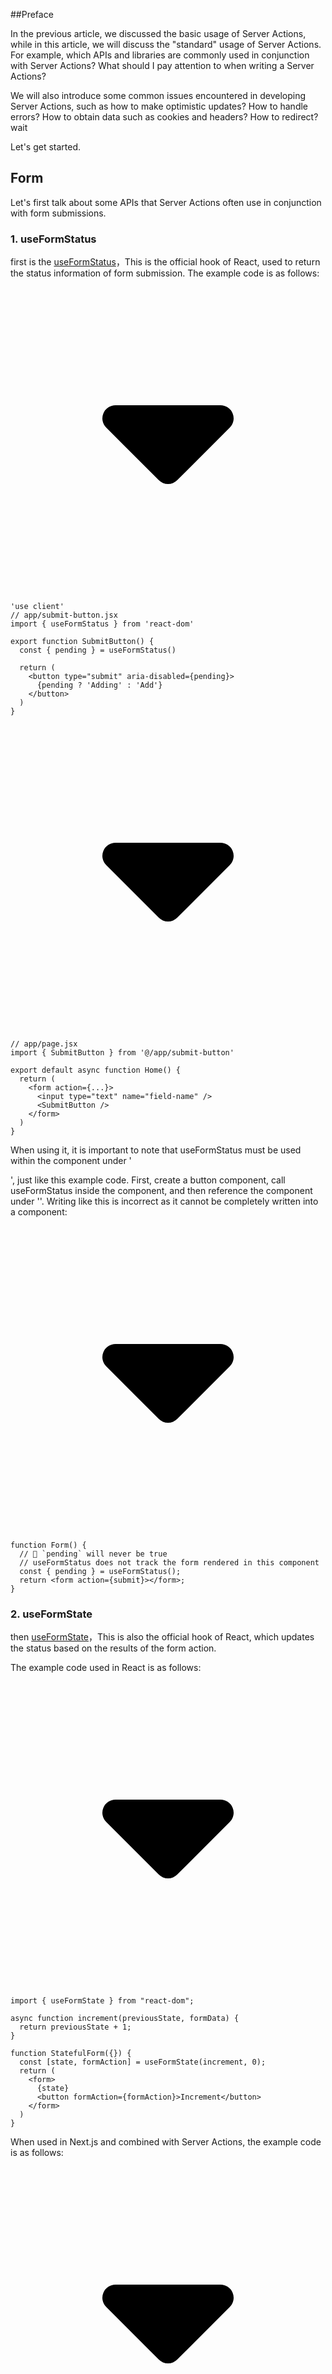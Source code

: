 ##Preface

In the previous article, we discussed the basic usage of Server Actions, while in this article, we will discuss the "standard" usage of Server Actions. For example, which APIs and libraries are commonly used in conjunction with Server Actions? What should I pay attention to when writing a Server Actions?

We will also introduce some common issues encountered in developing Server Actions, such as how to make optimistic updates? How to handle errors? How to obtain data such as cookies and headers? How to redirect? wait

Let's get started.

## Form

Let's first talk about some APIs that Server Actions often use in conjunction with form submissions.

### 1. useFormStatus

first is the [useFormStatus](https://link.juejin.cn/?target=https%3A%2F%2Freact.dev%2Freference%2Freact-dom%2Fhooks%2FuseFormStatus "https://react.dev/reference/react-dom/hooks/useFormStatus")，This is the official hook of React, used to return the status information of form submission. The example code is as follows:

<pre><div class="code-block-extension-header"><div class="code-block-extension-headerLeft"><div class="code-block-extension-foldBtn"><svg xmlns="http://www.w3.org/2000/svg" viewBox="0 0 24 24"><path d="M16.924 9.617A1 1 0 0 0 16 9H8a1 1 0 0 0-.707 1.707l4 4a1 1 0 0 0 1.414 0l4-4a1 1 0 0 0 .217-1.09z" data-name="Down"></path></svg></div></div><div class="code-block-extension-headerRight"></div></div><code class="hljs language-javascript code-block-extension-codeShowNum"><span class="code-block-extension-codeLine" data-line-num="1">&#39;use client&#39;</span>
<span class="code-block-extension-codeLine" data-line-num="2">// app/submit-button.jsx</span>
<span class="code-block-extension-codeLine" data-line-num="3">import { useFormStatus } from &#39;react-dom&#39;</span>
<span class="code-block-extension-codeLine" data-line-num="4"></span>
<span class="code-block-extension-codeLine" data-line-num="5">export function SubmitButton() {</span>
<span class="code-block-extension-codeLine" data-line-num="6">  const { pending } = useFormStatus()</span>
<span class="code-block-extension-codeLine" data-line-num="7"></span>
<span class="code-block-extension-codeLine" data-line-num="8">  return (</span>
<span class="code-block-extension-codeLine" data-line-num="9">    <span class="xml">&lt;button type=&#34;submit&#34; aria-disabled={pending}&gt;</span></span>
<span class="code-block-extension-codeLine" data-line-num="10">      {pending ? &#39;Adding&#39; : &#39;Add&#39;}</span>
<span class="code-block-extension-codeLine" data-line-num="11">    &lt;/button&gt;</span>
<span class="code-block-extension-codeLine" data-line-num="12">  )</span>
<span class="code-block-extension-codeLine" data-line-num="13">}</span>
</code></pre>

<pre><div class="code-block-extension-header"><div class="code-block-extension-headerLeft"><div class="code-block-extension-foldBtn"><svg xmlns="http://www.w3.org/2000/svg" viewBox="0 0 24 24"><path d="M16.924 9.617A1 1 0 0 0 16 9H8a1 1 0 0 0-.707 1.707l4 4a1 1 0 0 0 1.414 0l4-4a1 1 0 0 0 .217-1.09z" data-name="Down"></path></svg></div></div><div class="code-block-extension-headerRight"></div></div><code class="hljs language-javascript code-block-extension-codeShowNum"><span class="code-block-extension-codeLine" data-line-num="1">// app/page.jsx</span>
<span class="code-block-extension-codeLine" data-line-num="2">import { SubmitButton } from &#39;@/app/submit-button&#39;</span>
<span class="code-block-extension-codeLine" data-line-num="3"></span>
<span class="code-block-extension-codeLine" data-line-num="4">export default async function Home() {</span>
<span class="code-block-extension-codeLine" data-line-num="5">  return (</span>
<span class="code-block-extension-codeLine" data-line-num="6">    <span class="xml">&lt;form action={...}&gt;</span></span>
<span class="code-block-extension-codeLine" data-line-num="7">      &lt;input type=&#34;text&#34; name=&#34;field-name&#34; /&gt;</span>
<span class="code-block-extension-codeLine" data-line-num="8">      &lt;SubmitButton /&gt;</span>
<span class="code-block-extension-codeLine" data-line-num="9">    &lt;/form&gt;</span>
<span class="code-block-extension-codeLine" data-line-num="10">  )</span>
<span class="code-block-extension-codeLine" data-line-num="11">}</span>
</code></pre>

When using it, it is important to note that useFormStatus must be used within the component under '<form>', just like this example code. First, create a button component, call useFormStatus inside the component, and then reference the component under '<form>'. Writing like this is incorrect as it cannot be completely written into a component:

<pre><div class="code-block-extension-header"><div class="code-block-extension-headerLeft"><div class="code-block-extension-foldBtn"><svg xmlns="http://www.w3.org/2000/svg" viewBox="0 0 24 24"><path d="M16.924 9.617A1 1 0 0 0 16 9H8a1 1 0 0 0-.707 1.707l4 4a1 1 0 0 0 1.414 0l4-4a1 1 0 0 0 .217-1.09z" data-name="Down"></path></svg></div></div><div class="code-block-extension-headerRight"></div></div><code class="hljs language-javascript code-block-extension-codeShowNum"><span class="code-block-extension-codeLine" data-line-num="1">function Form() {</span>
<span class="code-block-extension-codeLine" data-line-num="2">  // 🚩 `pending` will never be true</span>
<span class="code-block-extension-codeLine" data-line-num="3">  // useFormStatus does not track the form rendered in this component</span>
<span class="code-block-extension-codeLine" data-line-num="4">  const { pending } = useFormStatus();</span>
<span class="code-block-extension-codeLine" data-line-num="5">  return <span class="xml">&lt;form action={submit}&gt;&lt;/form&gt;</span>;</span>
<span class="code-block-extension-codeLine" data-line-num="6">}</span>
</code></pre>

### 2. useFormState

then [useFormState](https://link.juejin.cn/?target=https%3A%2F%2Freact.dev%2Freference%2Freact-dom%2Fhooks%2FuseFormState "https://react.dev/reference/react-dom/hooks/useFormState")，This is also the official hook of React, which updates the status based on the results of the form action.

The example code used in React is as follows:

<pre><div class="code-block-extension-header"><div class="code-block-extension-headerLeft"><div class="code-block-extension-foldBtn"><svg xmlns="http://www.w3.org/2000/svg" viewBox="0 0 24 24"><path d="M16.924 9.617A1 1 0 0 0 16 9H8a1 1 0 0 0-.707 1.707l4 4a1 1 0 0 0 1.414 0l4-4a1 1 0 0 0 .217-1.09z" data-name="Down"></path></svg></div></div><div class="code-block-extension-headerRight"></div></div><code class="hljs language-javascript code-block-extension-codeShowNum"><span class="code-block-extension-codeLine" data-line-num="1">import { useFormState } from &#34;react-dom&#34;;</span>
<span class="code-block-extension-codeLine" data-line-num="2"></span>
<span class="code-block-extension-codeLine" data-line-num="3">async function increment(previousState, formData) {</span>
<span class="code-block-extension-codeLine" data-line-num="4">  return previousState + 1;</span>
<span class="code-block-extension-codeLine" data-line-num="5">}</span>
<span class="code-block-extension-codeLine" data-line-num="6"></span>
<span class="code-block-extension-codeLine" data-line-num="7">function StatefulForm({}) {</span>
<span class="code-block-extension-codeLine" data-line-num="8">  const [state, formAction] = useFormState(increment, 0);</span>
<span class="code-block-extension-codeLine" data-line-num="9">  return (</span>
<span class="code-block-extension-codeLine" data-line-num="10">    <span class="xml">&lt;form&gt;</span></span>
<span class="code-block-extension-codeLine" data-line-num="11">      {state}</span>
<span class="code-block-extension-codeLine" data-line-num="12">      &lt;button formAction={formAction}&gt;Increment&lt;/button&gt;</span>
<span class="code-block-extension-codeLine" data-line-num="13">    &lt;/form&gt;</span>
<span class="code-block-extension-codeLine" data-line-num="14">  )</span>
<span class="code-block-extension-codeLine" data-line-num="15">}</span>
</code></pre>

When used in Next.js and combined with Server Actions, the example code is as follows:

<pre><div class="code-block-extension-header"><div class="code-block-extension-headerLeft"><div class="code-block-extension-foldBtn"><svg xmlns="http://www.w3.org/2000/svg" viewBox="0 0 24 24"><path d="M16.924 9.617A1 1 0 0 0 16 9H8a1 1 0 0 0-.707 1.707l4 4a1 1 0 0 0 1.414 0l4-4a1 1 0 0 0 .217-1.09z" data-name="Down"></path></svg></div></div><div class="code-block-extension-headerRight"></div></div><code class="hljs language-javascript code-block-extension-codeShowNum"><span class="code-block-extension-codeLine" data-line-num="1">&#39;use client&#39;</span>
<span class="code-block-extension-codeLine" data-line-num="2"></span>
<span class="code-block-extension-codeLine" data-line-num="3">import { useFormState } from &#39;react-dom&#39;</span>
<span class="code-block-extension-codeLine" data-line-num="4"></span>
<span class="code-block-extension-codeLine" data-line-num="5">export default function Home() {</span>
<span class="code-block-extension-codeLine" data-line-num="6"></span>
<span class="code-block-extension-codeLine" data-line-num="7">  async function createTodo(prevState, formData) {</span>
<span class="code-block-extension-codeLine" data-line-num="8">    return prevState.concat(formData.get(&#39;todo&#39;));</span>
<span class="code-block-extension-codeLine" data-line-num="9">  }</span>
<span class="code-block-extension-codeLine" data-line-num="10"></span>
<span class="code-block-extension-codeLine" data-line-num="11">  const [state, formAction] = useFormState(createTodo, [])</span>
<span class="code-block-extension-codeLine" data-line-num="12"></span>
<span class="code-block-extension-codeLine" data-line-num="13">  return (</span>
<span class="code-block-extension-codeLine" data-line-num="14">    <span class="xml">&lt;form action={formAction}&gt;</span></span>
<span class="code-block-extension-codeLine" data-line-num="15">      &lt;input type=&#34;text&#34; name=&#34;todo&#34; /&gt;</span>
<span class="code-block-extension-codeLine" data-line-num="16">      &lt;button type=&#34;submit&#34;&gt;Submit&lt;/button&gt;</span>
<span class="code-block-extension-codeLine" data-line-num="17">      &lt;p&gt;{state.join(&#39;,&#39;)}&lt;/p&gt;</span>
<span class="code-block-extension-codeLine" data-line-num="18">    &lt;/form&gt;</span>
<span class="code-block-extension-codeLine" data-line-num="19">  ) </span>
<span class="code-block-extension-codeLine" data-line-num="20">}</span>
</code></pre>

### 3. Practical experience

Now let's combine useFormStatus and useFormState to explain how to handle form submissions using Server Actions. The directories and files involved are as follows:

<pre><div class="code-block-extension-header"><div class="code-block-extension-headerLeft"><div class="code-block-extension-foldBtn"><svg xmlns="http://www.w3.org/2000/svg" viewBox="0 0 24 24"><path d="M16.924 9.617A1 1 0 0 0 16 9H8a1 1 0 0 0-.707 1.707l4 4a1 1 0 0 0 1.414 0l4-4a1 1 0 0 0 .217-1.09z" data-name="Down"></path></svg></div></div><div class="code-block-extension-headerRight"></div></div><code class="hljs language-javascript code-block-extension-codeShowNum"><span class="code-block-extension-codeLine" data-line-num="1">app                 </span>
<span class="code-block-extension-codeLine" data-line-num="2">└─ form3           </span>
<span class="code-block-extension-codeLine" data-line-num="3">   ├─ actions.js   </span>
<span class="code-block-extension-codeLine" data-line-num="4">   ├─ form.js      </span>
<span class="code-block-extension-codeLine" data-line-num="5">   └─ page.js            </span>
</code></pre>

`App/form3/form. js `, code as follows:

<pre><div class="code-block-extension-header"><div class="code-block-extension-headerLeft"><div class="code-block-extension-foldBtn"><svg xmlns="http://www.w3.org/2000/svg" viewBox="0 0 24 24"><path d="M16.924 9.617A1 1 0 0 0 16 9H8a1 1 0 0 0-.707 1.707l4 4a1 1 0 0 0 1.414 0l4-4a1 1 0 0 0 .217-1.09z" data-name="Down"></path></svg></div></div><div class="code-block-extension-headerRight"></div></div><code class="hljs language-javascript code-block-extension-codeShowNum"><span class="code-block-extension-codeLine" data-line-num="1">import { findToDos } from &#39;./actions&#39;;</span>
<span class="code-block-extension-codeLine" data-line-num="2">import AddToDoForm from &#39;./form&#39;;</span>
<span class="code-block-extension-codeLine" data-line-num="3"></span>
<span class="code-block-extension-codeLine" data-line-num="4">export default async function Page() {</span>
<span class="code-block-extension-codeLine" data-line-num="5">  const todos = await findToDos();</span>
<span class="code-block-extension-codeLine" data-line-num="6">  return (</span>
<span class="code-block-extension-codeLine" data-line-num="7">    <span class="xml">&lt;&gt;</span></span>
<span class="code-block-extension-codeLine" data-line-num="8">      &lt;AddToDoForm /&gt;</span>
<span class="code-block-extension-codeLine" data-line-num="9">      &lt;ul&gt;</span>
<span class="code-block-extension-codeLine" data-line-num="10">        {todos.map((todo, i) =&gt; &lt;li key={i}&gt;{todo}&lt;/li&gt;)}</span>
<span class="code-block-extension-codeLine" data-line-num="11">      &lt;/ul&gt;</span>
<span class="code-block-extension-codeLine" data-line-num="12">    &lt;/&gt;</span>
<span class="code-block-extension-codeLine" data-line-num="13">  )</span>
<span class="code-block-extension-codeLine" data-line-num="14">}</span>
</code></pre>

`App/form3/form. js `, code as follows:

<pre><div class="code-block-extension-header"><div class="code-block-extension-headerLeft"><div class="code-block-extension-foldBtn"><svg xmlns="http://www.w3.org/2000/svg" viewBox="0 0 24 24"><path d="M16.924 9.617A1 1 0 0 0 16 9H8a1 1 0 0 0-.707 1.707l4 4a1 1 0 0 0 1.414 0l4-4a1 1 0 0 0 .217-1.09z" data-name="Down"></path></svg></div></div><div class="code-block-extension-headerRight"></div></div><code class="hljs language-javascript code-block-extension-codeShowNum"><span class="code-block-extension-codeLine" data-line-num="1">&#39;use client&#39;</span>
<span class="code-block-extension-codeLine" data-line-num="2"></span>
<span class="code-block-extension-codeLine" data-line-num="3">import { useFormState, useFormStatus } from &#39;react-dom&#39;</span>
<span class="code-block-extension-codeLine" data-line-num="4">import { createToDo } from &#39;./actions&#39;;</span>
<span class="code-block-extension-codeLine" data-line-num="5"></span>
<span class="code-block-extension-codeLine" data-line-num="6">const initialState = {</span>
<span class="code-block-extension-codeLine" data-line-num="7">  message: &#39;&#39;,</span>
<span class="code-block-extension-codeLine" data-line-num="8">}</span>
<span class="code-block-extension-codeLine" data-line-num="9"></span>
<span class="code-block-extension-codeLine" data-line-num="10">function SubmitButton() {</span>
<span class="code-block-extension-codeLine" data-line-num="11">  const { pending } = useFormStatus()</span>
<span class="code-block-extension-codeLine" data-line-num="12">  return (</span>
<span class="code-block-extension-codeLine" data-line-num="13">    <span class="xml">&lt;button type=&#34;submit&#34; aria-disabled={pending}&gt;</span></span>
<span class="code-block-extension-codeLine" data-line-num="14">      {pending ? &#39;Adding&#39; : &#39;Add&#39;}</span>
<span class="code-block-extension-codeLine" data-line-num="15">    &lt;/button&gt;</span>
<span class="code-block-extension-codeLine" data-line-num="16">  )</span>
<span class="code-block-extension-codeLine" data-line-num="17">}</span>
<span class="code-block-extension-codeLine" data-line-num="18"></span>
<span class="code-block-extension-codeLine" data-line-num="19">export default function AddToDoForm() {</span>
<span class="code-block-extension-codeLine" data-line-num="20">  const [state, formAction] = useFormState(createToDo, initialState)</span>
<span class="code-block-extension-codeLine" data-line-num="21"></span>
<span class="code-block-extension-codeLine" data-line-num="22">  return (</span>
<span class="code-block-extension-codeLine" data-line-num="23">    <span class="xml">&lt;form action={formAction}&gt;</span></span>
<span class="code-block-extension-codeLine" data-line-num="24">      &lt;input type=&#34;text&#34; name=&#34;todo&#34; /&gt;</span>
<span class="code-block-extension-codeLine" data-line-num="25">      &lt;SubmitButton /&gt;</span>
<span class="code-block-extension-codeLine" data-line-num="26">      &lt;p aria-live=&#34;polite&#34; className=&#34;sr-only&#34;&gt;</span>
<span class="code-block-extension-codeLine" data-line-num="27">        {state?.message}</span>
<span class="code-block-extension-codeLine" data-line-num="28">      &lt;/p&gt;</span>
<span class="code-block-extension-codeLine" data-line-num="29">    &lt;/form&gt;</span>
<span class="code-block-extension-codeLine" data-line-num="30">  )</span>
<span class="code-block-extension-codeLine" data-line-num="31">}</span>
</code></pre>

`App/form3/actions. js `, the code is as follows:

<pre><div class="code-block-extension-header"><div class="code-block-extension-headerLeft"><div class="code-block-extension-foldBtn"><svg xmlns="http://www.w3.org/2000/svg" viewBox="0 0 24 24"><path d="M16.924 9.617A1 1 0 0 0 16 9H8a1 1 0 0 0-.707 1.707l4 4a1 1 0 0 0 1.414 0l4-4a1 1 0 0 0 .217-1.09z" data-name="Down"></path></svg></div></div><div class="code-block-extension-headerRight"></div></div><code class="hljs language-javascript code-block-extension-codeShowNum"><span class="code-block-extension-codeLine" data-line-num="1">&#39;use server&#39;</span>
<span class="code-block-extension-codeLine" data-line-num="2"></span>
<span class="code-block-extension-codeLine" data-line-num="3">import { revalidatePath } from &#34;next/cache&#34;;</span>
<span class="code-block-extension-codeLine" data-line-num="4"></span>
<span class="code-block-extension-codeLine" data-line-num="5">const sleep = ms =&gt; new Promise(r =&gt; setTimeout(r, ms));</span>
<span class="code-block-extension-codeLine" data-line-num="6"></span>
<span class="code-block-extension-codeLine" data-line-num="7">let data = [&#39;read&#39;, &#39;write&#39;, &#39;think&#39;]</span>
<span class="code-block-extension-codeLine" data-line-num="8"></span>
<span class="code-block-extension-codeLine" data-line-num="9">export async function findToDos() {</span>
<span class="code-block-extension-codeLine" data-line-num="10">  return data</span>
<span class="code-block-extension-codeLine" data-line-num="11">}</span>
<span class="code-block-extension-codeLine" data-line-num="12"></span>
<span class="code-block-extension-codeLine" data-line-num="13">export async function createToDo(prevState, formData) {</span>
<span class="code-block-extension-codeLine" data-line-num="14">  await sleep(500)</span>
<span class="code-block-extension-codeLine" data-line-num="15">  const todo = formData.get(&#39;todo&#39;)</span>
<span class="code-block-extension-codeLine" data-line-num="16">  data.push(todo)</span>
<span class="code-block-extension-codeLine" data-line-num="17">  revalidatePath(&#34;/form3&#34;);</span>
<span class="code-block-extension-codeLine" data-line-num="18">  return {</span>
<span class="code-block-extension-codeLine" data-line-num="19">    message: `add ${todo} success!`</span>
<span class="code-block-extension-codeLine" data-line-num="20">  }</span>
<span class="code-block-extension-codeLine" data-line-num="21">}</span>
</code></pre>

The interaction effect is as follows:

![actions-6.gif](https://p3-juejin.byteimg.com/tos-cn-i-k3u1fbpfcp/d9b1592d85124e03a2cd6d927ea6686b~tplv-k3u1fbpfcp-jj-mark:3024:0:0:0:q75.awebp#?w=847&h=558&s=81417&e=gif&f=37&b=fefefe) Note: When using useFormState, the first parameter corresponding to the Server Action function is prevState, and the second parameter is formData. When using useFormStatus, it should be written in a separate component under the form. When using, pay attention to these two points.

It is worth mentioning that:

<pre><div class="code-block-extension-header"><div class="code-block-extension-headerLeft"><div class="code-block-extension-foldBtn"><svg xmlns="http://www.w3.org/2000/svg" viewBox="0 0 24 24"><path d="M16.924 9.617A1 1 0 0 0 16 9H8a1 1 0 0 0-.707 1.707l4 4a1 1 0 0 0 1.414 0l4-4a1 1 0 0 0 .217-1.09z" data-name="Down"></path></svg></div></div><div class="code-block-extension-headerRight"></div></div><code class="hljs language-javascript code-block-extension-codeShowNum"><span class="code-block-extension-codeLine" data-line-num="1">&lt;p aria-live=&#34;polite&#34; className=&#34;sr-only&#34;&gt;</span>
<span class="code-block-extension-codeLine" data-line-num="2">  {state?.message}</span>
<span class="code-block-extension-codeLine" data-line-num="3">&lt;/p&gt;</span>
</code></pre>

`Aria live 'indicates that this is an ARIA tag used to politely notify users of a change` "SR only" indicates that this is content only used for screen readers. Because we did not set the style of SR only, it was exposed on the page, and theoretically, the following style should be added:

<pre><div class="code-block-extension-header"><div class="code-block-extension-headerLeft"><div class="code-block-extension-foldBtn"><svg xmlns="http://www.w3.org/2000/svg" viewBox="0 0 24 24"><path d="M16.924 9.617A1 1 0 0 0 16 9H8a1 1 0 0 0-.707 1.707l4 4a1 1 0 0 0 1.414 0l4-4a1 1 0 0 0 .217-1.09z" data-name="Down"></path></svg></div></div><div class="code-block-extension-headerRight"></div></div><code class="hljs language-css code-block-extension-codeShowNum"><span class="code-block-extension-codeLine" data-line-num="1">.sr-only {</span>
<span class="code-block-extension-codeLine" data-line-num="2">  position: absolute;</span>
<span class="code-block-extension-codeLine" data-line-num="3">  width: 1px;</span>
<span class="code-block-extension-codeLine" data-line-num="4">  height: 1px;</span>
<span class="code-block-extension-codeLine" data-line-num="5">  padding: 0;</span>
<span class="code-block-extension-codeLine" data-line-num="6">  margin: -1px;</span>
<span class="code-block-extension-codeLine" data-line-num="7">  overflow: hidden;</span>
<span class="code-block-extension-codeLine" data-line-num="8">  clip: rect(0, 0, 0, 0);</span>
<span class="code-block-extension-codeLine" data-line-num="9">  white-space: nowrap;</span>
<span class="code-block-extension-codeLine" data-line-num="10">  border-width: 0;</span>
<span class="code-block-extension-codeLine" data-line-num="11">}</span>
</code></pre>

Simply put, this content should not be displayed on the screen. The return of this information is used to notify people who cannot see the screen content like normal people and need to use screen reader tools to successfully create the task.

## Server Actions

Next, let's talk about the key points to note when writing Server Actions. Simply put, it is important to note:

1. Obtain submitted data
2. Perform data validation and error handling
3. Re validate data
4. Error handling

### 1. get data

If using the most basic form of form action, the first parameter of the Server Action function is formData:

<pre><div class="code-block-extension-header"><div class="code-block-extension-headerLeft"><div class="code-block-extension-foldBtn"><svg xmlns="http://www.w3.org/2000/svg" viewBox="0 0 24 24"><path d="M16.924 9.617A1 1 0 0 0 16 9H8a1 1 0 0 0-.707 1.707l4 4a1 1 0 0 0 1.414 0l4-4a1 1 0 0 0 .217-1.09z" data-name="Down"></path></svg></div></div><div class="code-block-extension-headerRight"></div></div><code class="hljs language-javascript code-block-extension-codeShowNum"><span class="code-block-extension-codeLine" data-line-num="1">export default function Page() {</span>
<span class="code-block-extension-codeLine" data-line-num="2">  async function createInvoice(formData) {</span>
<span class="code-block-extension-codeLine" data-line-num="3">    &#39;use server&#39;</span>
<span class="code-block-extension-codeLine" data-line-num="4"></span>
<span class="code-block-extension-codeLine" data-line-num="5">    const rawFormData = {</span>
<span class="code-block-extension-codeLine" data-line-num="6">      customerId: formData.get(&#39;customerId&#39;)</span>
<span class="code-block-extension-codeLine" data-line-num="7">    }</span>
<span class="code-block-extension-codeLine" data-line-num="8"></span>
<span class="code-block-extension-codeLine" data-line-num="9">    // mutate data</span>
<span class="code-block-extension-codeLine" data-line-num="10">    // revalidate cache</span>
<span class="code-block-extension-codeLine" data-line-num="11">  }</span>
<span class="code-block-extension-codeLine" data-line-num="12"></span>
<span class="code-block-extension-codeLine" data-line-num="13">  return <span class="xml">&lt;form action={createInvoice}&gt;...&lt;/form&gt;</span></span>
<span class="code-block-extension-codeLine" data-line-num="14">}</span>
</code></pre>

If using the form of form action+useFormState, the first parameter of the Server Actions function is prevState, and the second parameter is formData:

<pre><div class="code-block-extension-header"><div class="code-block-extension-headerLeft"><div class="code-block-extension-foldBtn"><svg xmlns="http://www.w3.org/2000/svg" viewBox="0 0 24 24"><path d="M16.924 9.617A1 1 0 0 0 16 9H8a1 1 0 0 0-.707 1.707l4 4a1 1 0 0 0 1.414 0l4-4a1 1 0 0 0 .217-1.09z" data-name="Down"></path></svg></div></div><div class="code-block-extension-headerRight"></div></div><code class="hljs language-javascript code-block-extension-codeShowNum"><span class="code-block-extension-codeLine" data-line-num="1">&#39;use client&#39;</span>
<span class="code-block-extension-codeLine" data-line-num="2"></span>
<span class="code-block-extension-codeLine" data-line-num="3">import { useFormState } from &#39;react-dom&#39;</span>
<span class="code-block-extension-codeLine" data-line-num="4"></span>
<span class="code-block-extension-codeLine" data-line-num="5">export default function Home() {</span>
<span class="code-block-extension-codeLine" data-line-num="6"></span>
<span class="code-block-extension-codeLine" data-line-num="7">  async function createTodo(prevState, formData) {</span>
<span class="code-block-extension-codeLine" data-line-num="8">    return prevState.concat(formData.get(&#39;todo&#39;));</span>
<span class="code-block-extension-codeLine" data-line-num="9">  }</span>
<span class="code-block-extension-codeLine" data-line-num="10"></span>
<span class="code-block-extension-codeLine" data-line-num="11">  const [state, formAction] = useFormState(createTodo, [])</span>
<span class="code-block-extension-codeLine" data-line-num="12"></span>
<span class="code-block-extension-codeLine" data-line-num="13">  return (</span>
<span class="code-block-extension-codeLine" data-line-num="14">    <span class="xml">&lt;form action={formAction}&gt;</span></span>
<span class="code-block-extension-codeLine" data-line-num="15">      &lt;input type=&#34;text&#34; name=&#34;todo&#34; /&gt;</span>
<span class="code-block-extension-codeLine" data-line-num="16">      &lt;button type=&#34;submit&#34;&gt;Submit&lt;/button&gt;</span>
<span class="code-block-extension-codeLine" data-line-num="17">      &lt;p&gt;{state.join(&#39;,&#39;)}&lt;/p&gt;</span>
<span class="code-block-extension-codeLine" data-line-num="18">    &lt;/form&gt;</span>
<span class="code-block-extension-codeLine" data-line-num="19">  ) </span>
<span class="code-block-extension-codeLine" data-line-num="20">}</span>
</code></pre>

If it is a direct call, then it depends on how it is passed in during the call, such as the example of event call mentioned in the previous article:

<pre><div class="code-block-extension-header"><div class="code-block-extension-headerLeft"><div class="code-block-extension-foldBtn"><svg xmlns="http://www.w3.org/2000/svg" viewBox="0 0 24 24"><path d="M16.924 9.617A1 1 0 0 0 16 9H8a1 1 0 0 0-.707 1.707l4 4a1 1 0 0 0 1.414 0l4-4a1 1 0 0 0 .217-1.09z" data-name="Down"></path></svg></div></div><div class="code-block-extension-headerRight"></div></div><code class="hljs language-javascript code-block-extension-codeShowNum"><span class="code-block-extension-codeLine" data-line-num="1">&#39;use client&#39;</span>
<span class="code-block-extension-codeLine" data-line-num="2"></span>
<span class="code-block-extension-codeLine" data-line-num="3">import { createToDoDirectly } from &#39;./actions&#39;;</span>
<span class="code-block-extension-codeLine" data-line-num="4"></span>
<span class="code-block-extension-codeLine" data-line-num="5">export default function Button({children}) {</span>
<span class="code-block-extension-codeLine" data-line-num="6">  return <span class="xml">&lt;button onClick={async () =&gt; {</span></span>
<span class="code-block-extension-codeLine" data-line-num="7">    const data = await createToDoDirectly(&#39;sport&#39;)</span>
<span class="code-block-extension-codeLine" data-line-num="8">    alert(JSON.stringify(data))</span>
<span class="code-block-extension-codeLine" data-line-num="9">  }}&gt;{children}&lt;/button&gt;</span>
<span class="code-block-extension-codeLine" data-line-num="10">}</span>
</code></pre>

<pre><div class="code-block-extension-header"><div class="code-block-extension-headerLeft"><div class="code-block-extension-foldBtn"><svg xmlns="http://www.w3.org/2000/svg" viewBox="0 0 24 24"><path d="M16.924 9.617A1 1 0 0 0 16 9H8a1 1 0 0 0-.707 1.707l4 4a1 1 0 0 0 1.414 0l4-4a1 1 0 0 0 .217-1.09z" data-name="Down"></path></svg></div></div><div class="code-block-extension-headerRight"></div></div><code class="hljs language-javascript code-block-extension-codeShowNum"><span class="code-block-extension-codeLine" data-line-num="1">&#39;use server&#39;</span>
<span class="code-block-extension-codeLine" data-line-num="2"></span>
<span class="code-block-extension-codeLine" data-line-num="3">export async function createToDoDirectly(value) {</span>
<span class="code-block-extension-codeLine" data-line-num="4">  const form = new FormData()</span>
<span class="code-block-extension-codeLine" data-line-num="5">  form.append(&#34;todo&#34;, value);</span>
<span class="code-block-extension-codeLine" data-line-num="6">  return createToDo(form)</span>
<span class="code-block-extension-codeLine" data-line-num="7">}</span>
</code></pre>

### 2. Form Validation

Next.js recommends using HTML element built-in validations such as' required 'and' type="email" for basic form validation.

For higher-order server-side data validation, you can use [zod](https://link.juejin.cn/?target=https%3A%2F%2Fzod.dev%2F "https://zod.dev/") This schema validation library is used to validate the structure of form data:

<pre><div class="code-block-extension-header"><div class="code-block-extension-headerLeft"><div class="code-block-extension-foldBtn"><svg xmlns="http://www.w3.org/2000/svg" viewBox="0 0 24 24"><path d="M16.924 9.617A1 1 0 0 0 16 9H8a1 1 0 0 0-.707 1.707l4 4a1 1 0 0 0 1.414 0l4-4a1 1 0 0 0 .217-1.09z" data-name="Down"></path></svg></div></div><div class="code-block-extension-headerRight"></div></div><code class="hljs language-javascript code-block-extension-codeShowNum"><span class="code-block-extension-codeLine" data-line-num="1">&#39;use server&#39;</span>
<span class="code-block-extension-codeLine" data-line-num="2"></span>
<span class="code-block-extension-codeLine" data-line-num="3">import { z } from &#39;zod&#39;</span>
<span class="code-block-extension-codeLine" data-line-num="4"></span>
<span class="code-block-extension-codeLine" data-line-num="5">const schema = z.object({</span>
<span class="code-block-extension-codeLine" data-line-num="6">  email: z.string({</span>
<span class="code-block-extension-codeLine" data-line-num="7">    invalid_type_error: &#39;Invalid Email&#39;,</span>
<span class="code-block-extension-codeLine" data-line-num="8">  }),</span>
<span class="code-block-extension-codeLine" data-line-num="9">})</span>
<span class="code-block-extension-codeLine" data-line-num="10"></span>
<span class="code-block-extension-codeLine" data-line-num="11">export default async function createsUser(formData) {</span>
<span class="code-block-extension-codeLine" data-line-num="12">  const validatedFields = schema.safeParse({</span>
<span class="code-block-extension-codeLine" data-line-num="13">    email: formData.get(&#39;email&#39;),</span>
<span class="code-block-extension-codeLine" data-line-num="14">  })</span>
<span class="code-block-extension-codeLine" data-line-num="15"></span>
<span class="code-block-extension-codeLine" data-line-num="16">  // Return early if the form data is invalid</span>
<span class="code-block-extension-codeLine" data-line-num="17">  if (!validatedFields.success) {</span>
<span class="code-block-extension-codeLine" data-line-num="18">    return {</span>
<span class="code-block-extension-codeLine" data-line-num="19">      errors: validatedFields.error.flatten().fieldErrors,</span>
<span class="code-block-extension-codeLine" data-line-num="20">    }</span>
<span class="code-block-extension-codeLine" data-line-num="21">  }</span>
<span class="code-block-extension-codeLine" data-line-num="22"></span>
<span class="code-block-extension-codeLine" data-line-num="23">  // Mutate data</span>
<span class="code-block-extension-codeLine" data-line-num="24">}</span>
</code></pre>

### 3. Re validate data

After modifying data in Server Action, it is important to re validate the data, otherwise the data will not be updated in a timely manner.

Use revolidatePath:

<pre><div class="code-block-extension-header"><div class="code-block-extension-headerLeft"><div class="code-block-extension-foldBtn"><svg xmlns="http://www.w3.org/2000/svg" viewBox="0 0 24 24"><path d="M16.924 9.617A1 1 0 0 0 16 9H8a1 1 0 0 0-.707 1.707l4 4a1 1 0 0 0 1.414 0l4-4a1 1 0 0 0 .217-1.09z" data-name="Down"></path></svg></div></div><div class="code-block-extension-headerRight"></div></div><code class="hljs language-javascript code-block-extension-codeShowNum"><span class="code-block-extension-codeLine" data-line-num="1">&#39;use server&#39;</span>
<span class="code-block-extension-codeLine" data-line-num="2"></span>
<span class="code-block-extension-codeLine" data-line-num="3">import { revalidatePath } from &#39;next/cache&#39;</span>
<span class="code-block-extension-codeLine" data-line-num="4"></span>
<span class="code-block-extension-codeLine" data-line-num="5">export async function createPost() {</span>
<span class="code-block-extension-codeLine" data-line-num="6">  try {</span>
<span class="code-block-extension-codeLine" data-line-num="7">    // ...</span>
<span class="code-block-extension-codeLine" data-line-num="8">  } catch (error) {</span>
<span class="code-block-extension-codeLine" data-line-num="9">    // ...</span>
<span class="code-block-extension-codeLine" data-line-num="10">  }</span>
<span class="code-block-extension-codeLine" data-line-num="11"></span>
<span class="code-block-extension-codeLine" data-line-num="12">  revalidatePath(&#39;/posts&#39;)</span>
<span class="code-block-extension-codeLine" data-line-num="13">}</span>
</code></pre>

use revalidateTag：

<pre><div class="code-block-extension-header"><div class="code-block-extension-headerLeft"><div class="code-block-extension-foldBtn"><svg xmlns="http://www.w3.org/2000/svg" viewBox="0 0 24 24"><path d="M16.924 9.617A1 1 0 0 0 16 9H8a1 1 0 0 0-.707 1.707l4 4a1 1 0 0 0 1.414 0l4-4a1 1 0 0 0 .217-1.09z" data-name="Down"></path></svg></div></div><div class="code-block-extension-headerRight"></div></div><code class="hljs language-javascript code-block-extension-codeShowNum"><span class="code-block-extension-codeLine" data-line-num="1">&#39;use server&#39;</span>
<span class="code-block-extension-codeLine" data-line-num="2"></span>
<span class="code-block-extension-codeLine" data-line-num="3">import { revalidateTag } from &#39;next/cache&#39;</span>
<span class="code-block-extension-codeLine" data-line-num="4"></span>
<span class="code-block-extension-codeLine" data-line-num="5">export async function createPost() {</span>
<span class="code-block-extension-codeLine" data-line-num="6">  try {</span>
<span class="code-block-extension-codeLine" data-line-num="7">    // ...</span>
<span class="code-block-extension-codeLine" data-line-num="8">  } catch (error) {</span>
<span class="code-block-extension-codeLine" data-line-num="9">    // ...</span>
<span class="code-block-extension-codeLine" data-line-num="10">  }</span>
<span class="code-block-extension-codeLine" data-line-num="11"></span>
<span class="code-block-extension-codeLine" data-line-num="12">  revalidateTag(&#39;posts&#39;)</span>
<span class="code-block-extension-codeLine" data-line-num="13">}</span>
</code></pre>

### 4. error handling

One way is to return error information. For example, when an entry creation fails and returns an error message:

<pre><div class="code-block-extension-header"><div class="code-block-extension-headerLeft"><div class="code-block-extension-foldBtn"><svg xmlns="http://www.w3.org/2000/svg" viewBox="0 0 24 24"><path d="M16.924 9.617A1 1 0 0 0 16 9H8a1 1 0 0 0-.707 1.707l4 4a1 1 0 0 0 1.414 0l4-4a1 1 0 0 0 .217-1.09z" data-name="Down"></path></svg></div></div><div class="code-block-extension-headerRight"></div></div><code class="hljs language-javascript code-block-extension-codeShowNum"><span class="code-block-extension-codeLine" data-line-num="1">&#39;use server&#39;</span>
<span class="code-block-extension-codeLine" data-line-num="2">// app/actions.js</span>
<span class="code-block-extension-codeLine" data-line-num="3">export async function createTodo(prevState, formData) {</span>
<span class="code-block-extension-codeLine" data-line-num="4">  try {</span>
<span class="code-block-extension-codeLine" data-line-num="5">    await createItem(formData.get(&#39;todo&#39;))</span>
<span class="code-block-extension-codeLine" data-line-num="6">    return revalidatePath(&#39;/&#39;)</span>
<span class="code-block-extension-codeLine" data-line-num="7">  } catch (e) {</span>
<span class="code-block-extension-codeLine" data-line-num="8">    return { message: &#39;Failed to create&#39; }</span>
<span class="code-block-extension-codeLine" data-line-num="9">  }</span>
<span class="code-block-extension-codeLine" data-line-num="10">}</span>
</code></pre>

In the client component, read this value and display an error message:

<pre><div class="code-block-extension-header"><div class="code-block-extension-headerLeft"><div class="code-block-extension-foldBtn"><svg xmlns="http://www.w3.org/2000/svg" viewBox="0 0 24 24"><path d="M16.924 9.617A1 1 0 0 0 16 9H8a1 1 0 0 0-.707 1.707l4 4a1 1 0 0 0 1.414 0l4-4a1 1 0 0 0 .217-1.09z" data-name="Down"></path></svg></div></div><div class="code-block-extension-headerRight"></div></div><code class="hljs language-javascript code-block-extension-codeShowNum"><span class="code-block-extension-codeLine" data-line-num="1">&#39;use client&#39;</span>
<span class="code-block-extension-codeLine" data-line-num="2">// app/add-form.jsx</span>
<span class="code-block-extension-codeLine" data-line-num="3">import { useFormState, useFormStatus } from &#39;react-dom&#39;</span>
<span class="code-block-extension-codeLine" data-line-num="4">import { createTodo } from &#39;@/app/actions&#39;</span>
<span class="code-block-extension-codeLine" data-line-num="5"></span>
<span class="code-block-extension-codeLine" data-line-num="6">const initialState = {</span>
<span class="code-block-extension-codeLine" data-line-num="7">  message: null,</span>
<span class="code-block-extension-codeLine" data-line-num="8">}</span>
<span class="code-block-extension-codeLine" data-line-num="9"></span>
<span class="code-block-extension-codeLine" data-line-num="10">function SubmitButton() {</span>
<span class="code-block-extension-codeLine" data-line-num="11">  const { pending } = useFormStatus()</span>
<span class="code-block-extension-codeLine" data-line-num="12"></span>
<span class="code-block-extension-codeLine" data-line-num="13">  return (</span>
<span class="code-block-extension-codeLine" data-line-num="14">    <span class="xml">&lt;button type=&#34;submit&#34; aria-disabled={pending}&gt;</span></span>
<span class="code-block-extension-codeLine" data-line-num="15">      Add</span>
<span class="code-block-extension-codeLine" data-line-num="16">    &lt;/button&gt;</span>
<span class="code-block-extension-codeLine" data-line-num="17">  )</span>
<span class="code-block-extension-codeLine" data-line-num="18">}</span>
<span class="code-block-extension-codeLine" data-line-num="19"></span>
<span class="code-block-extension-codeLine" data-line-num="20">export function AddForm() {</span>
<span class="code-block-extension-codeLine" data-line-num="21">  const [state, formAction] = useFormState(createTodo, initialState)</span>
<span class="code-block-extension-codeLine" data-line-num="22"></span>
<span class="code-block-extension-codeLine" data-line-num="23">  return (</span>
<span class="code-block-extension-codeLine" data-line-num="24">    <span class="xml">&lt;form action={formAction}&gt;</span></span>
<span class="code-block-extension-codeLine" data-line-num="25">      &lt;label htmlFor=&#34;todo&#34;&gt;Enter Task&lt;/label&gt;</span>
<span class="code-block-extension-codeLine" data-line-num="26">      &lt;input type=&#34;text&#34; id=&#34;todo&#34; name=&#34;todo&#34; required /&gt;</span>
<span class="code-block-extension-codeLine" data-line-num="27">      &lt;SubmitButton /&gt;</span>
<span class="code-block-extension-codeLine" data-line-num="28">      &lt;p aria-live=&#34;polite&#34; className=&#34;sr-only&#34;&gt;</span>
<span class="code-block-extension-codeLine" data-line-num="29">        {state?.message}</span>
<span class="code-block-extension-codeLine" data-line-num="30">      &lt;/p&gt;</span>
<span class="code-block-extension-codeLine" data-line-num="31">    &lt;/form&gt;</span>
<span class="code-block-extension-codeLine" data-line-num="32">  )</span>
<span class="code-block-extension-codeLine" data-line-num="33">}</span>
</code></pre>

One way is to throw an error, which will be captured by the most recent error. js:

<pre><div class="code-block-extension-header"><div class="code-block-extension-headerLeft"><div class="code-block-extension-foldBtn"><svg xmlns="http://www.w3.org/2000/svg" viewBox="0 0 24 24"><path d="M16.924 9.617A1 1 0 0 0 16 9H8a1 1 0 0 0-.707 1.707l4 4a1 1 0 0 0 1.414 0l4-4a1 1 0 0 0 .217-1.09z" data-name="Down"></path></svg></div></div><div class="code-block-extension-headerRight"></div></div><code class="hljs language-javascript code-block-extension-codeShowNum"><span class="code-block-extension-codeLine" data-line-num="1">&#39;use client&#39;</span>
<span class="code-block-extension-codeLine" data-line-num="2">// error.js</span>
<span class="code-block-extension-codeLine" data-line-num="3">export default function Error() {</span>
<span class="code-block-extension-codeLine" data-line-num="4">  return (</span>
<span class="code-block-extension-codeLine" data-line-num="5">    <span class="xml">&lt;h2&gt;error&lt;/h2&gt;</span></span>
<span class="code-block-extension-codeLine" data-line-num="6">  )</span>
<span class="code-block-extension-codeLine" data-line-num="7">}</span>
</code></pre>

<pre><div class="code-block-extension-header"><div class="code-block-extension-headerLeft"><div class="code-block-extension-foldBtn"><svg xmlns="http://www.w3.org/2000/svg" viewBox="0 0 24 24"><path d="M16.924 9.617A1 1 0 0 0 16 9H8a1 1 0 0 0-.707 1.707l4 4a1 1 0 0 0 1.414 0l4-4a1 1 0 0 0 .217-1.09z" data-name="Down"></path></svg></div></div><div class="code-block-extension-headerRight"></div></div><code class="hljs language-javascript code-block-extension-codeShowNum"><span class="code-block-extension-codeLine" data-line-num="1">// page.js</span>
<span class="code-block-extension-codeLine" data-line-num="2">import { useFormState } from &#39;react-dom&#39;</span>
<span class="code-block-extension-codeLine" data-line-num="3"></span>
<span class="code-block-extension-codeLine" data-line-num="4">function AddForm() {</span>
<span class="code-block-extension-codeLine" data-line-num="5">  async function serverActionWithError() {</span>
<span class="code-block-extension-codeLine" data-line-num="6">    &#39;use server&#39;;   </span>
<span class="code-block-extension-codeLine" data-line-num="7">    throw new Error(`This is error is in the Server Action`);</span>
<span class="code-block-extension-codeLine" data-line-num="8">  }</span>
<span class="code-block-extension-codeLine" data-line-num="9"></span>
<span class="code-block-extension-codeLine" data-line-num="10">  return (</span>
<span class="code-block-extension-codeLine" data-line-num="11">    <span class="xml">&lt;form action={serverActionWithError}&gt;</span></span>
<span class="code-block-extension-codeLine" data-line-num="12">      &lt;button type=&#34;submit&#34;&gt;Submit&lt;/button&gt;</span>
<span class="code-block-extension-codeLine" data-line-num="13">    &lt;/form&gt;</span>
<span class="code-block-extension-codeLine" data-line-num="14">  ) </span>
<span class="code-block-extension-codeLine" data-line-num="15">}</span>
<span class="code-block-extension-codeLine" data-line-num="16"></span>
<span class="code-block-extension-codeLine" data-line-num="17">export default AddForm</span>
</code></pre>

In this way, when the Server Action encounters an error, the error UI will be displayed.
